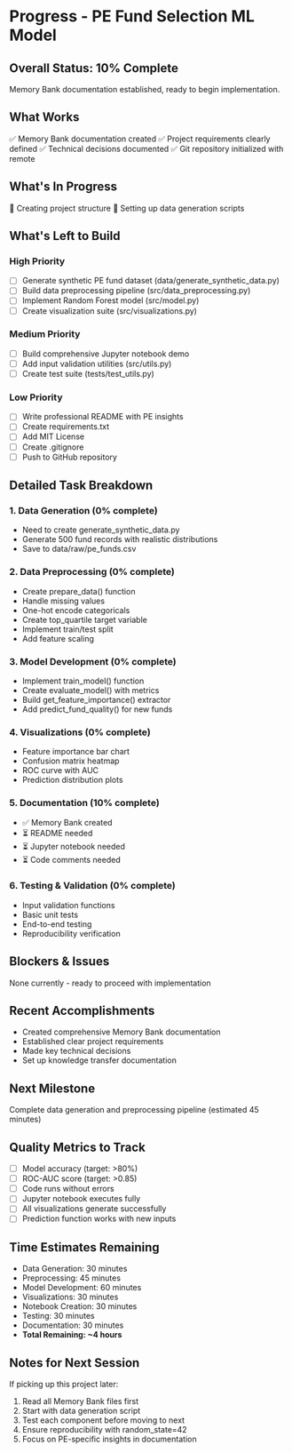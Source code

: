 # Progress - PE Fund Selection ML Model

## Overall Status: 10% Complete
Memory Bank documentation established, ready to begin implementation.

## What Works
✅ Memory Bank documentation created
✅ Project requirements clearly defined
✅ Technical decisions documented
✅ Git repository initialized with remote

## What's In Progress
🔄 Creating project structure
🔄 Setting up data generation scripts

## What's Left to Build

### High Priority
- [ ] Generate synthetic PE fund dataset (data/generate_synthetic_data.py)
- [ ] Build data preprocessing pipeline (src/data_preprocessing.py)
- [ ] Implement Random Forest model (src/model.py)
- [ ] Create visualization suite (src/visualizations.py)

### Medium Priority
- [ ] Build comprehensive Jupyter notebook demo
- [ ] Add input validation utilities (src/utils.py)
- [ ] Create test suite (tests/test_utils.py)

### Low Priority
- [ ] Write professional README with PE insights
- [ ] Create requirements.txt
- [ ] Add MIT License
- [ ] Create .gitignore
- [ ] Push to GitHub repository

## Detailed Task Breakdown

### 1. Data Generation (0% complete)
- Need to create generate_synthetic_data.py
- Generate 500 fund records with realistic distributions
- Save to data/raw/pe_funds.csv

### 2. Data Preprocessing (0% complete)
- Create prepare_data() function
- Handle missing values
- One-hot encode categoricals
- Create top_quartile target variable
- Implement train/test split
- Add feature scaling

### 3. Model Development (0% complete)
- Implement train_model() function
- Create evaluate_model() with metrics
- Build get_feature_importance() extractor
- Add predict_fund_quality() for new funds

### 4. Visualizations (0% complete)
- Feature importance bar chart
- Confusion matrix heatmap
- ROC curve with AUC
- Prediction distribution plots

### 5. Documentation (10% complete)
- ✅ Memory Bank created
- ⏳ README needed
- ⏳ Jupyter notebook needed
- ⏳ Code comments needed

### 6. Testing & Validation (0% complete)
- Input validation functions
- Basic unit tests
- End-to-end testing
- Reproducibility verification

## Blockers & Issues
None currently - ready to proceed with implementation

## Recent Accomplishments
- Created comprehensive Memory Bank documentation
- Established clear project requirements
- Made key technical decisions
- Set up knowledge transfer documentation

## Next Milestone
Complete data generation and preprocessing pipeline (estimated 45 minutes)

## Quality Metrics to Track
- [ ] Model accuracy (target: >80%)
- [ ] ROC-AUC score (target: >0.85)
- [ ] Code runs without errors
- [ ] Jupyter notebook executes fully
- [ ] All visualizations generate successfully
- [ ] Prediction function works with new inputs

## Time Estimates Remaining
- Data Generation: 30 minutes
- Preprocessing: 45 minutes
- Model Development: 60 minutes
- Visualizations: 30 minutes
- Notebook Creation: 30 minutes
- Testing: 30 minutes
- Documentation: 30 minutes
- **Total Remaining: ~4 hours**

## Notes for Next Session
If picking up this project later:
1. Read all Memory Bank files first
2. Start with data generation script
3. Test each component before moving to next
4. Ensure reproducibility with random_state=42
5. Focus on PE-specific insights in documentation
